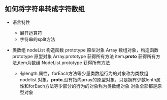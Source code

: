 
## 如何将字符串转成字符数组
   - 语言特性
     - 展开运算符
     - 字符串的split方法

   - 类数组
    nodeList 构造函数 prototype 原型对象
        Array 数组对象，构造函数 prototype 原型对象
        Array.prototype 获得所有方法
        item.__proto__ 获得所有方法,item为数组
    NodeList.prototype 获得所有方法 
      - 有length 属性，forEach方法等少量类数组行为的对象称为类数组
      nodelist 对象，__proto__,没有指向array的原型对象，只是拥有少数lenth属性和forEach方法等少部分的行为的对象称为类数组对象
      对象全部都是原型对象